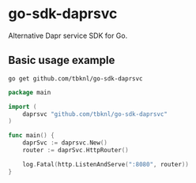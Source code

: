 go-sdk-daprsvc
==============

Alternative Dapr service SDK for Go.

## Basic usage example

```shell
go get github.com/tbknl/go-sdk-daprsvc
```

```go
package main

import (
    daprsvc "github.com/tbknl/go-sdk-daprsvc"
)

func main() {
    daprSvc := daprsvc.New()
    router := daprSvc.HttpRouter()

    log.Fatal(http.ListenAndServe(":8080", router))
}
```
